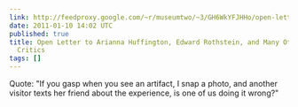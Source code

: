 ```yaml
---
link: http://feedproxy.google.com/~r/museumtwo/~3/GH6WkYFJHHo/open-letter-to-arianna-huffington.html
date: 2011-01-10 14:02 UTC
published: true
title: Open Letter to Arianna Huffington, Edward Rothstein, and Many Other Museum
  Critics
tags: []
---
```


Quote: "If you gasp when you see an artifact, I snap a photo, and another visitor texts her friend about the experience, is one of us doing it wrong?"
